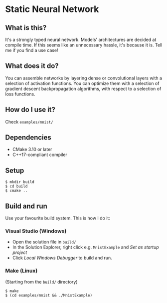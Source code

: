 # Static Neural Network

## What is this?

It's a strongly typed neural network. Models' architectures are decided at compile time. If this seems like an unnecessary hassle, it's because it is. Tell me if you find a use case!

## What does it do?

You can assemble networks by layering dense or convolutional layers with a selection of activation functions. You can optimize them with a selection of gradient descent backpropagation algorithms, with respect to a selection of loss functions.

## How do I use it?

Check `examples/mnist/`

## Dependencies

- CMake 3.10 or later
- C++17-compliant compiler

## Setup

```
$ mkdir build
$ cd build
$ cmake ..
```

## Build and run

Use your favourite build system. This is how I do it:

### Visual Studio (Windows)

- Open the solution file in `build/`
- In the Solution Explorer, right click e.g. `MnistExample` and *Set as startup project*
- Click *Local Windows Debugger* to build and run.

### Make (Linux)

(Starting from the `build/` directory)
```
$ make
$ (cd examples/mnist && ./MnistExample)
```
